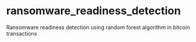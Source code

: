 # ransomware_readiness_detection
Ransomware readiness detection using random forest algorithm in bitcoin transactions
